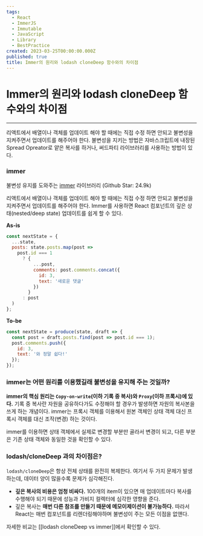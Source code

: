 ```yaml
---
tags:
  - React
  - ImmerJS
  - Immutable
  - JavaScript
  - Library
  - BestPractice
created: 2023-03-25T00:00:00.000Z
published: true
title: Immer의 원리와 lodash cloneDeep 함수와의 차이점
---
```


# Immer의 원리와 lodash cloneDeep 함수와의 차이점
---

리액트에서 배열이나 객체를 업데이트 해야 할 때에는 직접 수정 하면 안되고 불변성을 지켜주면서 업데이트를 해주어야 한다. 불변성을 지키는 방법은 자바스크립트에 내장된 Spread Opreator로 얕은 복사를 하거나, 써드파티 라이브러리를 사용하는 방법이 있다.
### immer
불변성 유지를 도와주는 [immer](https://immerjs.github.io/immer/) 라이브러리 (Github Star: 24.9k)

리액트에서 배열이나 객체를 업데이트 해야 할 때에는 직접 수정 하면 안되고 불변성을 지켜주면서 업데이트를 해주어야 한다. Immer를 사용하면 React 컴포넌트의 깊은 상태(nested/deep state) 업데이트를 쉽게 할 수 있다.

**As-is**
```js
const nextState = {
  ...state,
  posts: state.posts.map(post =>
    post.id === 1
      ? {
          ...post,
          comments: post.comments.concat({
            id: 3,
            text: '새로운 댓글'
          })
        }
      : post
  )
};
```

**To-be**
```js
const nextState = produce(state, draft => {
  const post = draft.posts.find(post => post.id === 1);
  post.comments.push({
    id: 3,
    text: '와 정말 쉽다!'
  });
});
```
### immer는 어떤 원리를 이용했길래 불변성을 유지해 주는 것일까?
**immer의 핵심 원리는 `Copy-on-write`(이하 기록 중 복사)와 `Proxy`(이하 프록시)에 있다.** 기록 중 복사란 자원을 공유하다가도 수정해야 할 경우가 발생하면 자원의 복사본을 쓰게 하는 개념이다. immer는 프록시 객체를 이용해서 원본 객체인 상태 객체 대신 프록시 객체를 대신 조작(변경) 하는 것이다.

immer를 이용하면 상태 객체에서 실제로 변경할 부분만 골라서 변경이 되고, 다른 부분은 기존 상태 객체와 동일한 것을 확인할 수 있다.
### lodash/cloneDeep 과의 차이점은?
`lodash/cloneDeep`은 항상 전체 상태를 완전히 복제한다. 여기서 두 가지 문제가 발생하는데, 데이터 양이 많을수록 문제가 심각해진다.

- **깊은 복사의 비용은 엄청 비싸다.** 100개의 item이 있으면 매 업데이트마다 복사를 수행해야 되기 때문에 성능과 가비지 컬렉터에 심각한 영향을 준다.
- 깊은 복사는 **매번 다른 참조를 만들기 때문에 메모이제이션이 불가능하다.** 따라서 React는 매번 컴포넌트를 리렌더링해야하며 불변성이 주는 모든 이점을 없앤다.

자세한 비교는 [[lodash cloneDeep vs immer]]에서 확인할 수 있다.